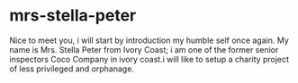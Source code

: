 # mrs-stella-peter
Nice to meet you, i will start by introduction my humble self once again. My name is Mrs. Stella Peter from Ivory Coast; i am one of the former senior inspectors Coco Company in ivory coast.i will like to setup a charity project of less privileged and orphanage.
